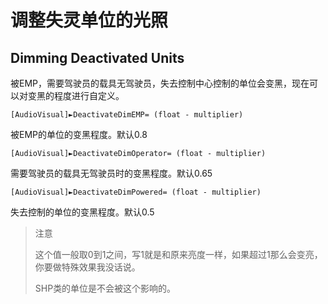 调整失灵单位的光照
==============
Dimming Deactivated Units
-------------------------

被EMP，需要驾驶员的载具无驾驶员，失去控制中心控制的单位会变黑，现在可以对变黑的程度进行自定义。

    [AudioVisual]►DeactivateDimEMP= (float - multiplier)

被EMP的单位的变黑程度。默认0.8

    [AudioVisual]►DeactivateDimOperator= (float - multiplier)

需要驾驶员的载具无驾驶员时的变黑程度。默认0.65

    [AudioVisual]►DeactivateDimPowered= (float - multiplier)

失去控制的单位的变黑程度。默认0.5

> 注意
> 
> 这个值一般取0到1之间，写1就是和原来亮度一样，如果超过1那么会变亮，你要做特殊效果我没话说。
> 
> SHP类的单位是不会被这个影响的。